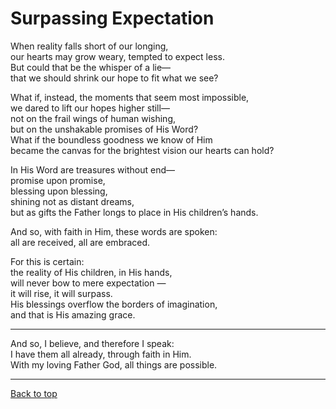 # Surpassing Expectation

When reality falls short of our longing,<br>
our hearts may grow weary, tempted to expect less.<br>
But could that be the whisper of a lie—<br>
that we should shrink our hope to fit what we see? 

What if, instead, the moments that seem most impossible,<br>
we dared to lift our hopes higher still— <br>
not on the frail wings of human wishing,<br>
but on the unshakable promises of His Word?<br>
What if the boundless goodness we know of Him<br>
became the canvas for the brightest vision our hearts can hold? 

In His Word are treasures without end—<br>
 promise upon promise,<br>
 blessing upon blessing,<br>
 shining not as distant dreams,<br>
 but as gifts the Father longs to place in His children’s hands.

And so, with faith in Him, these words are spoken:<br>
all are received, all are embraced. 

For this is certain: <br>
the reality of His children, in His hands, <br>
will never bow to mere expectation —<br>
it will rise, it will surpass. <br>
His blessings overflow the borders of imagination,<br>
and that is His amazing grace. 


-----

And so, I believe, and therefore I speak:<br>
I have them all already, through faith in Him.<br>
With my loving Father God, all things are possible.

---

[Back to top](#)